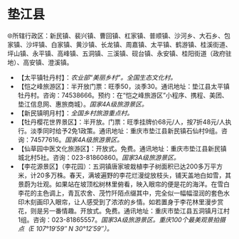 # 垫江县  
🌐所辖行政区：新民镇、裴兴镇、曹回镇、杠家镇、普顺镇、沙河乡、大石乡、包家镇、沙坪镇、白家镇、黄沙镇、长龙镇、周嘉镇、太平镇、鹤游镇、桂溪街道、坪山镇、永平镇、高峰镇、五洞镇、三溪镇、砚台镇、永安镇、桂阳街道（政府驻地）、高安镇、澄溪镇。  
  
* 【太平镇牡丹村】：*农业部“美丽乡村”。全国生态文化村。*
* 【恺之峰旅游区】：半开放门票：旺季50，淡季30。通讯地址：垫江县太平镇牡丹村。咨询：74538666。预约：在“恺之峰旅游区”小程序、携程、美团、垫江信息网、惠旅商城）。*国家4A级旅游景区。*  
* 【新民镇明月村】：*全国乡村旅游重点村。*  
* 【牡丹樱花世界景区】：半开放。门票：旺季挂牌价68元/人，按7折48元/人执行。淡季同时给予2免1政策。通讯地址：重庆市垫江县新民镇石仙村9组。咨询：74577616。*国家4A级旅游景区。*  
* 【仙草园中医文化旅游区】：开放式。免费。通讯地址：重庆市垫江县新民镇城北村5社。咨询：023-81860860。*国家3A级旅游景区。*  
* 【李花源景区】（李花园）：五洞镇唐家坡栽植李子树面积已达200多万平方米，计20多万株。春天，满坡遍野的李花烂漫绽放枝头，铺天盖地白如雪，其景蔚为壮观。如果站在坡顶松树林里俯看，映入眼帘的便是花的海洋。在雪白李花的主色调上，青瓦农舍、茂竹阡陌点缀其中，完全似一幅幅湿润的套色水印木刻画印入眼帘，让人感受到了浓浓的乡情。如若置身于李花林里漫步赏花，则是另一番情趣。开放式。免费。通讯地址：重庆市垫江县五洞镇月江村1组。咨询：023-81865557。*国家3A级旅游景区。重庆100个最美观景拍摄点（E 107°19′59″ N 30°12′59″）。*  